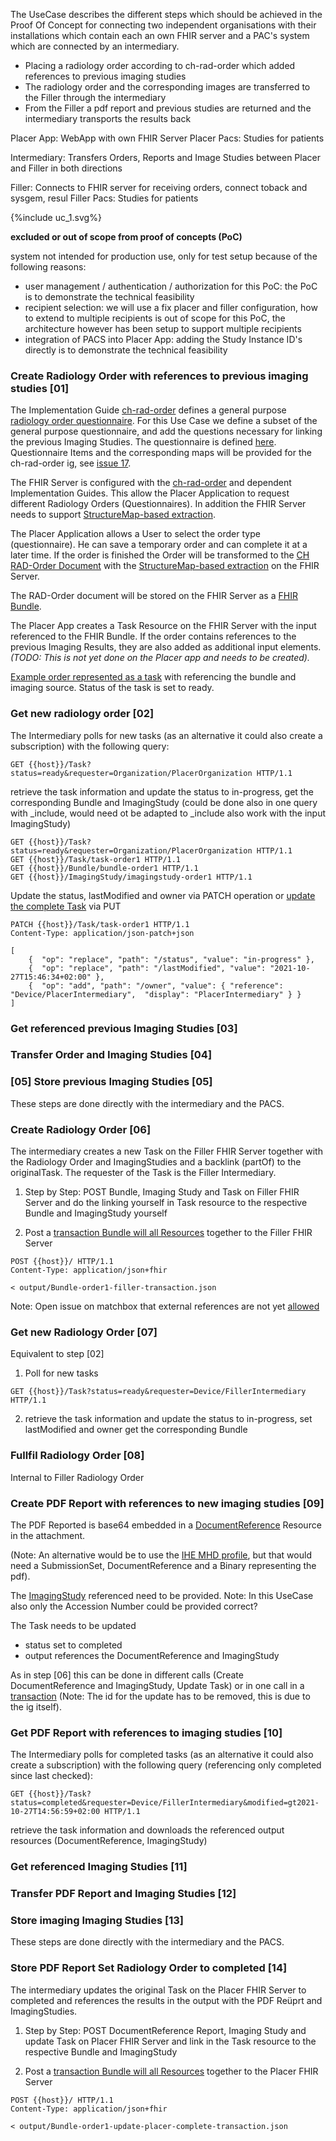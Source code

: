 The UseCase describes the different steps which should be achieved in the Proof Of Concept for connecting two independent organisations with their installations which contain each an own FHIR server and a PAC's system which are connected by an intermediary.

- Placing a radiology order according to ch-rad-order which added references to previous imaging studies
- The radiology order and the corresponding images are transferred to the Filler through the intermediary
- From the Filler a pdf report and previous studies are returned and the intermediary transports the results back

Placer App:  WebApp with own FHIR Server
Placer Pacs: Studies for patients

Intermediary: Transfers Orders, Reports and Image Studies between Placer and Filler in both directions 

Filler:  Connects to FHIR server for receiving orders, connect toback and sysgem, resul
Filler Pacs: Studies for patients

<div>
{%include uc_1.svg%}
</div>
<div style="clear: left" />

**excluded or out of scope from proof of concepts (PoC)** 

system not intended for production use, only for test setup because of the following reasons:
- user management / authentication / authorization for this PoC: the PoC is to demonstrate the technical feasibility
- recipient selection: we will use a fix placer and filler configuration, how to extend to multiple recipients is out of scope for this PoC, the architecture however has been setup to support multiple recipients
- integration of PACS into Placer App: adding the Study Instance ID's directly is to demonstrate the technical feasibility

### Create Radiology Order with references to previous imaging studies [01] 

The Implementation Guide [ch-rad-order](http://fhir.ch/ig/ch-rad-order/index.html) defines a general purpose [radiology order questionnaire](http://fhir.ch/ig/ch-rad-order/questionnaire.html). For this Use Case we define a subset of the general purpose questionnaire, and add the questions necessary for linking the previous Imaging Studies. The questionnaire is defined [here](Questionnaire-QuestionnaireRadiologyOrderPoC.html). Questionnaire Items and the corresponding maps will be provided for the ch-rad-order ig, see [issue 17](https://github.com/hl7ch/ch-rad-order/issues/17).

The FHIR Server is configured with the [ch-rad-order](http://fhir.ch/ig/ch-rad-order/index.html) and dependent Implementation Guides. This allow the Placer Application to request different Radiology Orders (Questionnaires). In addition the FHIR Server needs to support [StructureMap-based extraction](https://build.fhir.org/ig/HL7/sdc/extraction.html#map-extract).

The Placer Application allows a User to select the order type (questionnaire). He can save a temporary order and can complete it at a later time. If the order
is finished the Order will be transformed to the [CH RAD-Order Document](http://fhir.ch/ig/ch-rad-order/StructureDefinition/ch-rad-order-document) with the [StructureMap-based extraction](https://build.fhir.org/ig/HL7/sdc/extraction.html#map-extract) on the FHIR Server.

The RAD-Order document will be stored on the FHIR Server as a [FHIR Bundle](http://hl7.org/fhir/bundle.html).

The Placer App creates a Task Resource on the FHIR Server with the input referenced to the FHIR Bundle. If the order contains references to
the previous Imaging Results, they are also added as additional input elements. 
*(TODO: This is not yet done on the Placer app and needs to be created).*

[Example order represented as a task](Task-task-order1.json.html) with referencing the bundle and imaging source. Status of the task is set to ready.

### Get new radiology order [02]

The Intermediary polls for new tasks (as an alternative it could also create a subscription) with the following query:

```
GET {{host}}/Task?status=ready&requester=Organization/PlacerOrganization HTTP/1.1
```

retrieve the task information and update the status to in-progress, get the corresponding Bundle and ImagingStudy (could be done also in one query with _include, would need ot be adapted to _include also work with the input ImagingStudy)

```
GET {{host}}/Task?status=ready&requester=Organization/PlacerOrganization HTTP/1.1
GET {{host}}/Task/task-order1 HTTP/1.1
GET {{host}}/Bundle/bundle-order1 HTTP/1.1
GET {{host}}/ImagingStudy/imagingstudy-order1 HTTP/1.1
```

Update the status, lastModified and owner via PATCH operation or [update the complete Task](Task-task-order1-inprogress.html) via PUT

```
PATCH {{host}}/Task/task-order1 HTTP/1.1
Content-Type: application/json-patch+json

[ 
    {  "op": "replace", "path": "/status", "value": "in-progress" },
    {  "op": "replace", "path": "/lastModified", "value": "2021-10-27T15:46:34+02:00" },
    {  "op": "add", "path": "/owner", "value": { "reference": "Device/PlacerIntermediary",  "display": "PlacerIntermediary" } }
]
```

### Get referenced previous Imaging Studies [03]
### Transfer Order and Imaging Studies [04]
### [05] Store previous Imaging Studies [05]

These steps are done directly with the intermediary and the PACS.

### Create Radiology Order [06] 

The intermediary creates a new Task on the Filler FHIR Server together with the Radiology Order and ImagingStudies and a backlink (partOf) to the originalTask. The requester of the Task is the Filler Intermediary.

1. Step by Step: POST Bundle, Imaging Study and Task on Filler FHIR Server and do the linking yourself in Task resource to the respective Bundle and ImagingStudy yourself

2. Post a [transaction Bundle will all Resources](Bundle-order1-filler-transaction.html) together to the Filler FHIR Server

```
POST {{host}}/ HTTP/1.1
Content-Type: application/json+fhir

< output/Bundle-order1-filler-transaction.json
```

Note: Open issue on matchbox that external references are not yet [allowed](https://github.com/ahdis/matchbox/issues/18)

### Get new Radiology Order [07] 

Equivalent to step [02]

1. Poll for new tasks

```
GET {{host}}/Task?status=ready&requester=Device/FillerIntermediary HTTP/1.1
```

2. retrieve the task information and update the status to in-progress, set lastModified and owner get the corresponding Bundle 


### Fullfil Radiology Order [08]

Internal to Filler Radiology Order

### Create PDF Report with references to new imaging studies [09]

The PDF Reported is base64 embedded in a [DocumentReference](DocumentReference-pdfreport-filler.html) Resource in the attachment.

(Note: An alternative would be to use the [IHE MHD profile](https://profiles.ihe.net/ITI/MHD/ITI-65.html), but that would need a SubmissionSet, DocumentReference and a Binary representing the pdf).

The [ImagingStudy](ImagingStudy-imagingstudy-filler.html) referenced need to be provided.
Note: In this UseCase also only the Accession Number could be provided correct?

The Task needs to be updated
- status set to completed
- output references the DocumentReference and ImagingStudy 

As in step [06] this can be done in different calls (Create DocumentReference and ImagingStudy, Update Task) or in one call in a [transaction](Bundle-order1-update-filler-transaction.html) (Note: The id for the update has to be removed, this is due to the ig itself).

### Get PDF Report with references to imaging studies [10]

The Intermediary polls for completed tasks (as an alternative it could also create a subscription) with the following query (referencing only completed since last checked):

```
GET {{host}}/Task?status=completed&requester=Device/FillerIntermediary&modified=gt2021-10-27T14:56:59+02:00 HTTP/1.1
```

retrieve the task information and downloads the referenced output resources (DocumentReference, ImagingStudy)

### Get referenced Imaging Studies [11]
### Transfer PDF Report and Imaging Studies [12]
### Store imaging Imaging Studies [13]

These steps are done directly with the intermediary and the PACS.

###  Store PDF Report Set Radiology Order to completed [14]

The intermediary updates the original Task on the Placer FHIR Server to completed and references the results in the output with the PDF Reüprt and ImagingStudies.

1. Step by Step: POST DocumentReference Report, Imaging Study and update Task on Placer FHIR Server and link in the Task resource to the respective Bundle and ImagingStudy

2. Post a [transaction Bundle will all Resources](Bundle-order1-update-placer-complete-transaction.html) together to the Placer FHIR Server

```
POST {{host}}/ HTTP/1.1
Content-Type: application/json+fhir

< output/Bundle-order1-update-placer-complete-transaction.json
```



